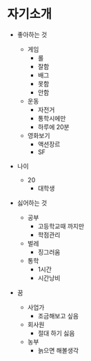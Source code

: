 # 자기소개

- 좋아하는 것
  - 게임
    - 롤
     - 잘함
    - 배그
     - 못함 
     - 안함
  - 운동
    - 자전거
     - 통학시에만
     - 하루에 20분
  - 영화보기
    - 액션장르
    - SF
- 나이
  - 20
    - 대학생

- 싫어하는 것
  - 공부
    - 고등학교때 까지만
    - 학점관리
  - 벌레
    - 징그러움
  - 통학
    - 1시간
    - 시간낭비
- 꿈
  - 사업가
    - 조금해보고 싶음
  - 회사원
    - 절대 하기 싫음
  - 농부
    - 늙으면 해볼생각 
